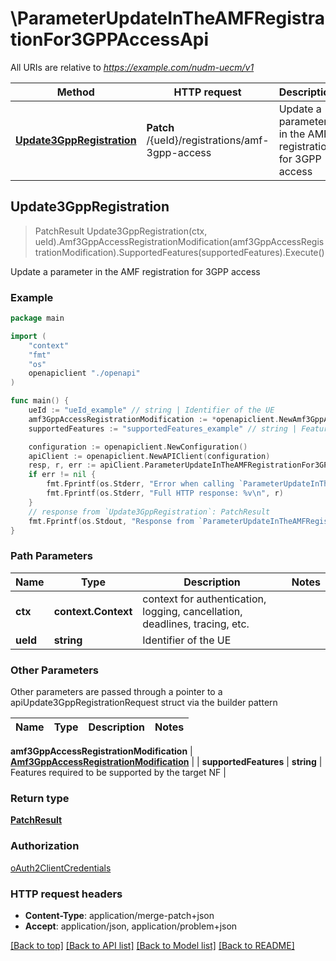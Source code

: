 # \ParameterUpdateInTheAMFRegistrationFor3GPPAccessApi

All URIs are relative to *https://example.com/nudm-uecm/v1*

Method | HTTP request | Description
------------- | ------------- | -------------
[**Update3GppRegistration**](ParameterUpdateInTheAMFRegistrationFor3GPPAccessApi.md#Update3GppRegistration) | **Patch** /{ueId}/registrations/amf-3gpp-access | Update a parameter in the AMF registration for 3GPP access



## Update3GppRegistration

> PatchResult Update3GppRegistration(ctx, ueId).Amf3GppAccessRegistrationModification(amf3GppAccessRegistrationModification).SupportedFeatures(supportedFeatures).Execute()

Update a parameter in the AMF registration for 3GPP access

### Example

```go
package main

import (
    "context"
    "fmt"
    "os"
    openapiclient "./openapi"
)

func main() {
    ueId := "ueId_example" // string | Identifier of the UE
    amf3GppAccessRegistrationModification := *openapiclient.NewAmf3GppAccessRegistrationModification(*openapiclient.NewGuami(*openapiclient.NewPlmnIdNid("Mcc_example", "Mnc_example"), "AmfId_example")) // Amf3GppAccessRegistrationModification | 
    supportedFeatures := "supportedFeatures_example" // string | Features required to be supported by the target NF (optional)

    configuration := openapiclient.NewConfiguration()
    apiClient := openapiclient.NewAPIClient(configuration)
    resp, r, err := apiClient.ParameterUpdateInTheAMFRegistrationFor3GPPAccessApi.Update3GppRegistration(context.Background(), ueId).Amf3GppAccessRegistrationModification(amf3GppAccessRegistrationModification).SupportedFeatures(supportedFeatures).Execute()
    if err != nil {
        fmt.Fprintf(os.Stderr, "Error when calling `ParameterUpdateInTheAMFRegistrationFor3GPPAccessApi.Update3GppRegistration``: %v\n", err)
        fmt.Fprintf(os.Stderr, "Full HTTP response: %v\n", r)
    }
    // response from `Update3GppRegistration`: PatchResult
    fmt.Fprintf(os.Stdout, "Response from `ParameterUpdateInTheAMFRegistrationFor3GPPAccessApi.Update3GppRegistration`: %v\n", resp)
}
```

### Path Parameters


Name | Type | Description  | Notes
------------- | ------------- | ------------- | -------------
**ctx** | **context.Context** | context for authentication, logging, cancellation, deadlines, tracing, etc.
**ueId** | **string** | Identifier of the UE | 

### Other Parameters

Other parameters are passed through a pointer to a apiUpdate3GppRegistrationRequest struct via the builder pattern


Name | Type | Description  | Notes
------------- | ------------- | ------------- | -------------

 **amf3GppAccessRegistrationModification** | [**Amf3GppAccessRegistrationModification**](Amf3GppAccessRegistrationModification.md) |  | 
 **supportedFeatures** | **string** | Features required to be supported by the target NF | 

### Return type

[**PatchResult**](PatchResult.md)

### Authorization

[oAuth2ClientCredentials](../README.md#oAuth2ClientCredentials)

### HTTP request headers

- **Content-Type**: application/merge-patch+json
- **Accept**: application/json, application/problem+json

[[Back to top]](#) [[Back to API list]](../README.md#documentation-for-api-endpoints)
[[Back to Model list]](../README.md#documentation-for-models)
[[Back to README]](../README.md)

